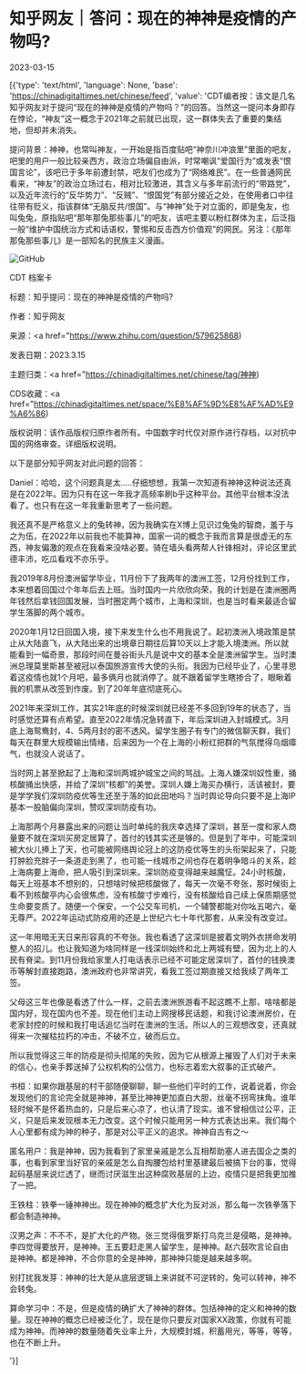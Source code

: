 # 知乎网友｜答问：现在的神神是疫情的产物吗?

2023-03-15

[{'type': 'text/html', 'language': None, 'base': 'https://chinadigitaltimes.net/chinese/feed', 'value': 'CDT编者按：该文是几名知乎网友对于提问“现在的神神是疫情的产物吗？”的回答。当然这一提问本身即存在悖论，“神友”这一概念于2021年之前就已出现，这一群体失去了重要的集结地，但却并未消失。

提问背景：神神，也常叫神友，一开始是指百度贴吧“神奈川冲浪里”里面的吧友，吧里的用户一般比较亲西方，政治立场偏自由派，时常嘲讽“爱国行为”或发表“恨国言论”，该吧已于多年前遭封禁，吧友们也成为了“网络难民”。在一些普通网民看来，“神友”的政治立场过右，相对比较激进，其含义与多年前流行的“带路党”，以及近年流行的“反华势力”、“反贼”、“恨国党”有部分接近之处，在使用者口中往往带有贬义，指该群体“无脑反共/恨国”。与“神神”处于对立面的，即是兔友，也叫兔兔，原指贴吧“那年那兔那些事儿”的吧友，该吧主要以粉红群体为主，后泛指一般“维护中国统治方式和话语权，警惕和反击西方价值观”的网民。另注：《那年那兔那些事儿》是一部知名的民族主义漫画。

![GitHub](https://chinadigitaltimes.net/chinese/files/2023/03/image-1678874740323.png)



CDT 档案卡

标题：知乎提问：现在的神神是疫情的产物吗?

作者：知乎网友

来源：<a href="https://www.zhihu.com/question/579625868)

发表日期：2023.3.15

主题归类：<a href="https://chinadigitaltimes.net/chinese/tag/神神)

CDS收藏：<a href="https://chinadigitaltimes.net/space/%E8%AF%9D%E8%AF%AD%E9%A6%86)

版权说明：该作品版权归原作者所有。中国数字时代仅对原作进行存档，以对抗中国的网络审查。详细版权说明。





以下是部分知乎网友对此问题的回答：



Daniel：哈哈，这个问题真是太&#8230;..仔细想想，我第一次知道有神神这种说法还真是在2022年。因为只有在这一年我才高频率刷b乎这种平台。其他平台根本没法看了。也只有在这一年我重新思考了一些问题。

我还真不是严格意义上的兔转神，因为我确实在X博上见识过兔兔的智商，羞于与之为伍，在2022年以前我也不能算神，国家一词的概念于我而言算是很虚无的东西，神友偏激的观点在我看来没啥必要。骑在墙头看两帮人针锋相对，评论区里武德丰沛，吃瓜看戏不亦乐乎。

我2019年8月份澳洲留学毕业，11月份下了我两年的澳洲工签，12月份找到工作，本来想着回国过个年年后去上班。当时国内一片欣欣向荣，我的计划是在澳洲圈两年钱然后拿钱回国发展，当时圈定两个城市，上海和深圳，也是当时看来最适合留学生落脚的两个城市。

2020年1月12日回国入境，接下来发生什么也不用我说了。起初澳洲入境政策是禁止从大陆直飞，从大陆出来的出境章日期往后算10天以上才能入境澳洲。所以就能看到一幅奇景，那段时间在曼谷街头凡是说中文的基本全是澳洲留学生。当时澳洲总理莫里斯甚至被冠以泰国旅游宣传大使的头衔。我因为已经毕业了，心里寻思着这疫情也就1个月吧，最多俩月也就消停了。就不跟着留学生瞎掺合了，眼瞅着我的机票从改签到作废。到了20年年底彻底死心。

2021年来深圳工作，其实21年底的时候深圳就已经差不多回到19年的状态了，当时感觉还算有点希望。直至2022年情况急转直下，年后深圳进入封城模式。3月底上海鸳鸯封，4、5两月封的密不透风。留学生圈子有专门的微信聊天群，我们每天在群里大规模输出情绪，后来因为一个在上海的小粉红把群的气氛搅得乌烟瘴气，也就没人说话了。

当时网上甚至掀起了上海和深圳两城护城宝之间的骂战。上海人嫌深圳奴性重，捅核酸捅出快感，并给了深圳“核都”的美誉。深圳人嫌上海买办横行，活该被封，要是学学我们深圳防疫优等生还至于落的如此田地吗？当时舆论导向只要不是上海IP基本一股脑偏向深圳，赞叹深圳防疫有功。

上海那两个月暴露出来的问题让当时单纯的我庆幸选择了深圳，甚至一度和家人商量要不就在深圳买房定居算了，首付的钱其实还是够的。但是到了年中，可能深圳被大伙儿捧上了天，也可能被网络舆论冠上的这防疫优等生的头衔架起来了，只能打肿脸充胖子一条道走到黑了，也可能一线城市之间也存在着明争暗斗的关系，趁上海病要上海命，把人吸引到深圳来。深圳防疫变得越来越魔怔。24小时核酸，每天上班基本不想别的，只想啥时候把核酸做了，每天一次毫不夸张，那时候街上看不到核酸亭内心会很焦虑，没有核酸寸步难行，没有核酸给自己续上保质期感觉生命要变质了。随便一个保安，一个公交车司机，一个辅警都能对你吆五喝六，毫无尊严。2022年运动式防疫用的还是上世纪六七十年代那套，从来没有改变过。

这一年用暗无天日来形容真的不夸张。我也看透了这深圳是披着文明外衣拼命发明整人的招儿。也让我知道为啥同样是一线深圳始终和北上两城有壁，因为北上的人民有脊梁。到11月份我给家里人打电话表示已经不可能定居深圳了，首付的钱换澳币等解封直接跑路，澳洲政府也非常讲究，看我工签过期直接又给我续了两年工签。

父母这三年也像是看透了什么一样，之前去澳洲旅游看不起这瞧不上那，啥啥都是国内好，现在国内也不差。现在他们主动上网搜移民话题，和我讨论澳洲房价，在老家封控的时候和我打电话追忆当时在澳洲的生活。所以人的三观想改变，还真就得来一次摧枯拉朽的冲击，不破不立，破而后立。

所以我觉得这三年的防疫是彻头彻尾的失败，因为它从根源上摧毁了人们对于未来的信心，也亲手葬送掉了公权机构的公信力，也标志着宏大叙事的正式破产。





书桓：如果你跟基层的村干部随便聊聊，聊一些他们平时的工作，说着说着，你会发现他们的言论完全就是神神，甚至比神神更加直白大胆，丝毫不拐弯抹角。谁年轻时候不是怀着热血的，只是后来心凉了，也认清了现实。谁不曾相信过公平，正义，只是后来发现根本无力改变。这个时候只能用另一种方式表达出来。我们每个人心里都有成为神的种子，那是对公平正义的追求。神神自古有之～





匿名用户：我是神神，因为我看到了家里亲戚是怎么互相帮助塞人进去国企之类的事，也看到家里当好官的亲戚是怎么自掏腰包给村里基建最后被搞下台的事，觉得起码基层来说烂透了，继而讨厌滋生出这种腐败基层的上边，疫情只是把我更加推了一把。





王铁柱：铁拳一锤神神出。现在神神的概念扩大化为反对派，那么每一次铁拳落下都会制造神神。





汉男之声：不不不，是扩大化的产物。张三觉得俄罗斯打乌克兰是侵略，是神神。李四觉得要放开，是神神。王五要赶走黑人留学生，是神神。赵六鼓吹言论自由 是神神。都是神神，不合你意的全是神神，那神神只能是越来越多啊。





别打扰我发芽：神神的壮大是从底层逻辑上来讲就不可逆转的，兔可以转神，神不会转兔。





算命学习中：不是，但是疫情的确扩大了神神的群体。包括神神的定义和神神的数量。现在神神的概念已经被泛化了，现在是你只要反对国家XX政策，你就有可能成为神神。而神神的数量随着失业率上升，大规模封城，积蓄用光，等等，等等，也在不断上升。

'}]